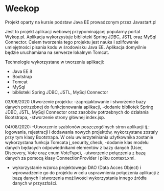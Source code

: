 # Weekop
Projekt oparty na kursie podstaw Java EE prowadzonym przez Javastart.pl

Jest to projekt aplikacji webowej przypominającej popularny portal Wykop.pl. Aplikacja wykorzystuje biblioteki Spring JDBC, JSTL oraz MySql Connector. 
Celem tworzenia tego projektu jest nauka i szlifowanie umiejętności pisania kodu w środowisku Java EE. Aplikacja domyślnie będzie uruchamiana na serwerze lokalnym Tomcat.  

Technologie wykorzystane w tworzeniu aplikacji:
- Java EE 8
- Bootstrap
- Tomcat
- MySql
- biblioteki Spring JDBC, JSTL, MySql Connector

03/08/2020 Utworzenie projektu:
-zaprojaktowanie i stworzenie bazy danych potrzebnej do funkcjonowania aplikacji,
-dodanie bibliotek Spring JDBC, JSTL, MySql Connector oraz zasobów potrzebnych do działania Bootstrapa,
-stworzenie strony głównej index.jsp.

04/08/2020:
-Utworzenie szablonów poszczególnych stron aplikacji tj.: logowania, rejestracji i dodawania nowych projektów, wykorzystane zostały przy tym klasy Bootstrapa. W celu uwierzytelniania użytkownika zostanie wykorzystana funkcja Tomcata j_security_check,
-dodanie klas modelu danych będacych odpowiednikami elementów z bazy danych (User, Discovery, Vote oraz enum VoteType),
-utworzenie połączenia z bazą danych za pomocą klasy ConnectionProvider i pliku context.xml.
- wykorzystanie wzorca projektowego DAO (Data Acces Object) i wprowadzenie go do projektu w celu usprawnienia połączenia aplikacji z bazą danych i stworzenia możliwości wykorzystania innego źródła danych w przyszłości.
